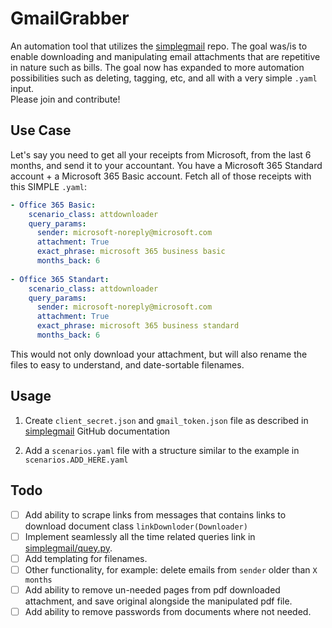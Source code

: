 # GmailGrabber

An automation tool that utilizes the [simplegmail](https://github.com/jeremyephron/simplegmail) repo. The goal was/is to enable downloading and manipulating email attachments that are repetitive in nature such as bills. The goal now has expanded to more automation possibilities such as deleting, tagging, etc, and all with a very simple ```.yaml``` input.  
Please join and contribute!

## Use Case

Let's say you need to get all your receipts from Microsoft, from the last 6 months, and send it to your accountant.
You have a Microsoft 365 Standard account + a Microsoft 365 Basic account.
Fetch all of those receipts with this SIMPLE ```.yaml```:

```yaml
- Office 365 Basic:
    scenario_class: attdownloader
    query_params:
      sender: microsoft-noreply@microsoft.com
      attachment: True
      exact_phrase: microsoft 365 business basic
      months_back: 6
      
- Office 365 Standart:
    scenario_class: attdownloader
    query_params:
      sender: microsoft-noreply@microsoft.com
      attachment: True
      exact_phrase: microsoft 365 business standard
      months_back: 6
```

This would not only download your attachment, but will also rename the files to easy to understand, and date-sortable filenames.

## Usage

1. Create ```client_secret.json``` and ```gmail_token.json``` file as described in [simplegmail](https://github.com/jeremyephron/simplegmail) GitHub documentation

2. Add a ```scenarios.yaml``` file with a structure similar to the example in ```scenarios.ADD_HERE.yaml```

## Todo

- [ ] Add ability to scrape links from messages that contains links to download document class ```linkDownloder(Downloader)```
- [ ] Implement seamlessly all the time related queries link in [simplegmail/quey.py](https://github.com/jeremyephron/simplegmail/blob/master/simplegmail/query.py).
- [ ] Add templating for filenames.
- [ ] Other functionality, for example: delete emails from ```sender``` older than ```X months```
- [ ] Add ability to remove un-needed pages from pdf downloaded attachment, and save original alongside the manipulated pdf file.
- [ ] Add ability to remove passwords from documents where not needed.
